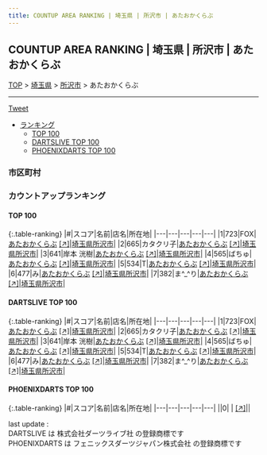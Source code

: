 ```yaml
---
title: COUNTUP AREA RANKING | 埼玉県 | 所沢市 | あたおかくらぶ
---
```

## COUNTUP AREA RANKING | 埼玉県 | 所沢市 | あたおかくらぶ

[TOP](/darts/rank/) > [埼玉県](/darts/rank/埼玉県/) > [所沢市](/darts/rank/埼玉県/所沢市/) > あたおかくらぶ

___

<a href="https://twitter.com/share?ref_src=twsrc%5Etfw" data-text="COUNTUP AREA RANKING | 埼玉県所沢市あたおかくらぶ" class="twitter-share-button" data-hashtags="DARTSLIVE,PHOENIXDARTS,darts,ダーツ" data-show-count="false">Tweet</a>

* [ランキング](#カウントアップランキング)
    * [TOP 100](#top-100)
    * [DARTSLIVE TOP 100](#dartslive-top-100)
    * [PHOENIXDARTS TOP 100](#phoenixdarts-top-100)

### 市区町村

<ul>

</ul>

### カウントアップランキング

#### TOP 100



{:.table-ranking}
|#|スコア|名前|店名|所在地|
|---|---|---|---|---|
|1|723|<span class="rank-name-dl">FOX</span>|<a href="/darts/rank/shops/d533affc955e94930d9b047a20a7ba1e.html">あたおかくらぶ</a> <a href="https://search.dartslive.com/jp/shop/d533affc955e94930d9b047a20a7ba1e">[↗]</a>|<a href="/darts/rank/埼玉県/所沢市">埼玉県所沢市</a>|
|2|665|<span class="rank-name-dl">カタクリ子</span>|<a href="/darts/rank/shops/d533affc955e94930d9b047a20a7ba1e.html">あたおかくらぶ</a> <a href="https://search.dartslive.com/jp/shop/d533affc955e94930d9b047a20a7ba1e">[↗]</a>|<a href="/darts/rank/埼玉県/所沢市">埼玉県所沢市</a>|
|3|641|<span class="rank-name-dl">岸本 洸樹</span>|<a href="/darts/rank/shops/d533affc955e94930d9b047a20a7ba1e.html">あたおかくらぶ</a> <a href="https://search.dartslive.com/jp/shop/d533affc955e94930d9b047a20a7ba1e">[↗]</a>|<a href="/darts/rank/埼玉県/所沢市">埼玉県所沢市</a>|
|4|565|<span class="rank-name-dl">ばちゅ</span>|<a href="/darts/rank/shops/d533affc955e94930d9b047a20a7ba1e.html">あたおかくらぶ</a> <a href="https://search.dartslive.com/jp/shop/d533affc955e94930d9b047a20a7ba1e">[↗]</a>|<a href="/darts/rank/埼玉県/所沢市">埼玉県所沢市</a>|
|5|534|<span class="rank-name-dl">T</span>|<a href="/darts/rank/shops/d533affc955e94930d9b047a20a7ba1e.html">あたおかくらぶ</a> <a href="https://search.dartslive.com/jp/shop/d533affc955e94930d9b047a20a7ba1e">[↗]</a>|<a href="/darts/rank/埼玉県/所沢市">埼玉県所沢市</a>|
|6|477|<span class="rank-name-dl">み</span>|<a href="/darts/rank/shops/d533affc955e94930d9b047a20a7ba1e.html">あたおかくらぶ</a> <a href="https://search.dartslive.com/jp/shop/d533affc955e94930d9b047a20a7ba1e">[↗]</a>|<a href="/darts/rank/埼玉県/所沢市">埼玉県所沢市</a>|
|7|382|<span class="rank-name-dl">ま^_^り</span>|<a href="/darts/rank/shops/d533affc955e94930d9b047a20a7ba1e.html">あたおかくらぶ</a> <a href="https://search.dartslive.com/jp/shop/d533affc955e94930d9b047a20a7ba1e">[↗]</a>|<a href="/darts/rank/埼玉県/所沢市">埼玉県所沢市</a>|


#### DARTSLIVE TOP 100



{:.table-ranking}
|#|スコア|名前|店名|所在地|
|---|---|---|---|---|
|1|723|<span class="rank-name-dl">FOX</span>|<a href="/darts/rank/shops/d533affc955e94930d9b047a20a7ba1e.html">あたおかくらぶ</a> <a href="https://search.dartslive.com/jp/shop/d533affc955e94930d9b047a20a7ba1e">[↗]</a>|<a href="/darts/rank/埼玉県/所沢市">埼玉県所沢市</a>|
|2|665|<span class="rank-name-dl">カタクリ子</span>|<a href="/darts/rank/shops/d533affc955e94930d9b047a20a7ba1e.html">あたおかくらぶ</a> <a href="https://search.dartslive.com/jp/shop/d533affc955e94930d9b047a20a7ba1e">[↗]</a>|<a href="/darts/rank/埼玉県/所沢市">埼玉県所沢市</a>|
|3|641|<span class="rank-name-dl">岸本 洸樹</span>|<a href="/darts/rank/shops/d533affc955e94930d9b047a20a7ba1e.html">あたおかくらぶ</a> <a href="https://search.dartslive.com/jp/shop/d533affc955e94930d9b047a20a7ba1e">[↗]</a>|<a href="/darts/rank/埼玉県/所沢市">埼玉県所沢市</a>|
|4|565|<span class="rank-name-dl">ばちゅ</span>|<a href="/darts/rank/shops/d533affc955e94930d9b047a20a7ba1e.html">あたおかくらぶ</a> <a href="https://search.dartslive.com/jp/shop/d533affc955e94930d9b047a20a7ba1e">[↗]</a>|<a href="/darts/rank/埼玉県/所沢市">埼玉県所沢市</a>|
|5|534|<span class="rank-name-dl">T</span>|<a href="/darts/rank/shops/d533affc955e94930d9b047a20a7ba1e.html">あたおかくらぶ</a> <a href="https://search.dartslive.com/jp/shop/d533affc955e94930d9b047a20a7ba1e">[↗]</a>|<a href="/darts/rank/埼玉県/所沢市">埼玉県所沢市</a>|
|6|477|<span class="rank-name-dl">み</span>|<a href="/darts/rank/shops/d533affc955e94930d9b047a20a7ba1e.html">あたおかくらぶ</a> <a href="https://search.dartslive.com/jp/shop/d533affc955e94930d9b047a20a7ba1e">[↗]</a>|<a href="/darts/rank/埼玉県/所沢市">埼玉県所沢市</a>|
|7|382|<span class="rank-name-dl">ま^_^り</span>|<a href="/darts/rank/shops/d533affc955e94930d9b047a20a7ba1e.html">あたおかくらぶ</a> <a href="https://search.dartslive.com/jp/shop/d533affc955e94930d9b047a20a7ba1e">[↗]</a>|<a href="/darts/rank/埼玉県/所沢市">埼玉県所沢市</a>|


#### PHOENIXDARTS TOP 100



{:.table-ranking}
|#|スコア|名前|店名|所在地|
|---|---|---|---|---|
||0|<span class="rank-name-dl"> </span>|<a href="/darts/rank/shops/.html"></a> <a href="">[↗]</a>|<a href="/darts/rank//"></a>|


<div class="footer border-top border-gray-light mt-5 pt-3 text-right text-gray">
    last update : <span style="font-weight: italic" id="foot_last_modified"></span><br />
    DARTSLIVE は 株式会社ダーツライブ社 の登録商標です<br />
    PHOENIXDARTS は フェニックスダーツジャパン株式会社 の登録商標です<br />
</div>

<script src="https://cdnjs.cloudflare.com/ajax/libs/jquery.tablesorter/2.31.3/js/jquery.tablesorter.min.js" integrity="sha512-qzgd5cYSZcosqpzpn7zF2ZId8f/8CHmFKZ8j7mU4OUXTNRd5g+ZHBPsgKEwoqxCtdQvExE5LprwwPAgoicguNg==" crossorigin="anonymous" referrerpolicy="no-referrer"></script>
<link rel="stylesheet" href="https://cdnjs.cloudflare.com/ajax/libs/jquery.tablesorter/2.31.3/css/theme.default.min.css" integrity="sha512-wghhOJkjQX0Lh3NSWvNKeZ0ZpNn+SPVXX1Qyc9OCaogADktxrBiBdKGDoqVUOyhStvMBmJQ8ZdMHiR3wuEq8+w==" crossorigin="anonymous" referrerpolicy="no-referrer" />
<script>
$(function() {
    $(".table-ranking").tablesorter({sortList:[[0, 0]]});
    $("#foot_last_modified").text(formatDate(new Date(document.lastModified), 'yyyy-MM-dd HH:mm:ss'));
});
</script>

<script async src="https://platform.twitter.com/widgets.js" charset="utf-8"></script>